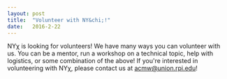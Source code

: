 ```yaml
---
layout: post
title:  "Volunteer with NY&chi;!"
date:   2016-2-22
---
```


NY&chi; is looking for volunteers! We have many ways you can volunteer with us.  You can be a mentor, run a workshop on a technical topic, help with logistics, or some combination of the above!
If you're interested in volunteering with NY&chi;, please contact us at <acmw@union.rpi.edu>! 
